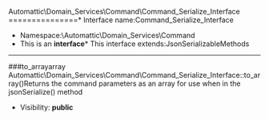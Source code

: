 Automattic\Domain_Services\Command\Command_Serialize_Interface
===============* Interface name:Command_Serialize_Interface
* Namespace:\Automattic\Domain_Services\Command
* This is an **interface*** This interface extends:JsonSerializableMethods
-------
###to_arrayarray Automattic\Domain_Services\Command\Command_Serialize_Interface::to_array()Returns the command parameters as an array for use when in the jsonSerialize() method



* Visibility: **public**